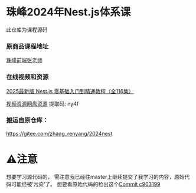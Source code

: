 # 珠峰2024年Nest.js体系课
此仓库为课程源码

### 原商品课程地址
[珠峰前端张老师](https://www.javascriptpeixun.cn/p/t_pc/course_pc_detail/camp_pro/course_2hj6UFs1DYJremQ0FKRpOIz83SF)

### 在线视频和资源
[2025最新版 Nest.js 零基础入门到精通教程（全116集）](https://www.bilibili.com/video/BV1UMw5eDEya)

[视频资源网盘资源](https://pan.baidu.com/s/1EwKemoW7_jCSuAjvFVrGOw?pwd=ny4f) 提取码: ny4f

### 搬运自原仓库： 
https://gitee.com/zhang_renyang/2024nest

# ⚠️注意  
想要学习源代码的， 需注意我已经往master上继续提交了我学习的内容，原始代码可能经被‘污染’了。 想要看原始代码的检出这个[Commit c903199](https://github.com/tyler4400/2024nest/commit/c903199a69768ce867313c39f682342b90bccc85)


